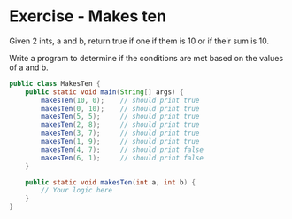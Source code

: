 # Exercise - Makes ten

Given 2 ints, a and b, return true if one if them is 10 or if their sum is 10.

Write a program to determine if the conditions are met based on the values of a and b.

```java
public class MakesTen {
    public static void main(String[] args) {
        makesTen(10, 0);    // should print true
        makesTen(0, 10);    // should print true
        makesTen(5, 5);     // should print true
        makesTen(2, 8);     // should print true
        makesTen(3, 7);     // should print true
        makesTen(1, 9);     // should print true
        makesTen(4, 7);     // should print false
        makesTen(6, 1);     // should print false
    }

    public static void makesTen(int a, int b) {
        // Your logic here
    }
}
```